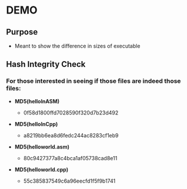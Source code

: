 # DEMO

## Purpose
* Meant to show the difference in sizes of executable

## Hash Integrity Check
### For those interested in seeing if those files are indeed those files:

* **MD5(helloInASM)** 
    * 0f58d1800ffd7028590f320d7b23d492

* **MD5(helloInCpp)** 
    * a8219bb6ea8d6fedc244ac8283cf1eb9

* **MD5(helloworld.asm)** 
    * 80c9427377a8c4bca1af05738cad8e11

* **MD5(helloworld.cpp)** 
    * 55c385837549c6a96eecfd1f5f9b1741
